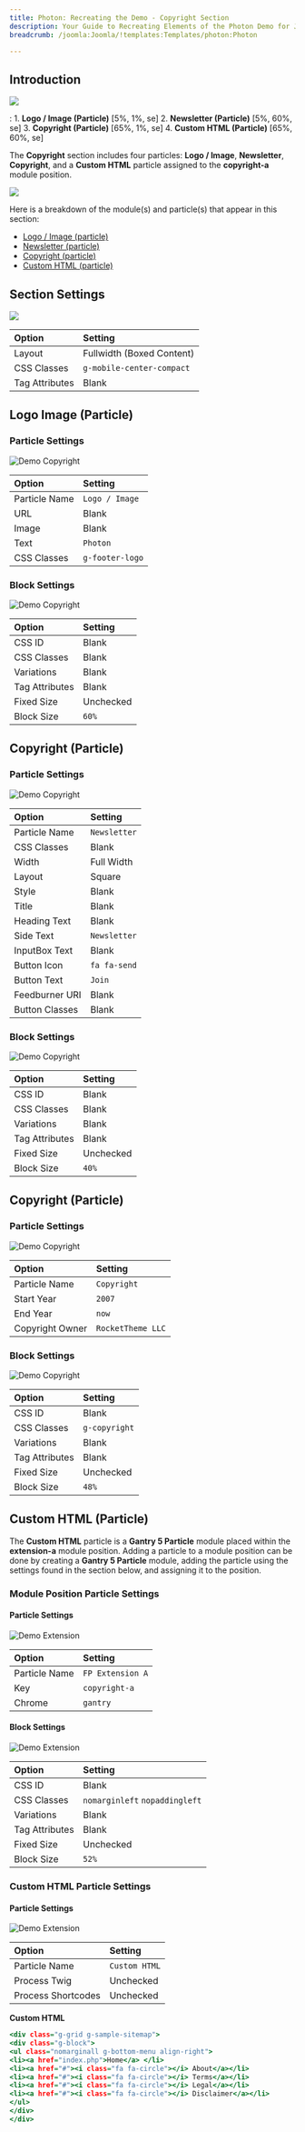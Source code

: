 ```yaml
---
title: Photon: Recreating the Demo - Copyright Section
description: Your Guide to Recreating Elements of the Photon Demo for Joomla
breadcrumb: /joomla:Joomla/!templates:Templates/photon:Photon

---
```


## Introduction

![](assets/demo_7.png)

:	1. **Logo / Image (Particle)** [5%, 1%, se]
	2. **Newsletter (Particle)** [5%, 60%, se]
	3. **Copyright (Particle)** [65%, 1%, se]
	4. **Custom HTML (Particle)** [65%, 60%, se]

The **Copyright** section includes four particles: **Logo / Image**, **Newsletter**, **Copyright**, and a **Custom HTML** particle assigned to the **copyright-a** module position.

![](assets/home_copyright.png)

Here is a breakdown of the module(s) and particle(s) that appear in this section:

* [Logo / Image (particle)](#logo-image-(particle))
* [Newsletter (particle)](#copyright-(particle))
* [Copyright (particle)](#to-top-(particle))
* [Custom HTML (particle)](#custom-html-(particle))

## Section Settings

![](assets/demo_copyright_settings.png)

| Option           | Setting                   |
| :--------------- | :----------               |
| Layout           | Fullwidth (Boxed Content) |
| CSS Classes      | `g-mobile-center-compact` |
| Tag Attributes   | Blank                     |

## Logo Image (Particle)

### Particle Settings

![Demo Copyright](demo_copyright_1.png)

| Option        | Setting         |
| :-----        | :-----          |
| Particle Name | `Logo / Image`  |
| URL           | Blank           |
| Image         | Blank           |
| Text          | `Photon`        |
| CSS Classes   | `g-footer-logo` |

### Block Settings

![Demo Copyright](demo_copyright_2.png)

| Option         | Setting   |
| :-----         | :-----    |
| CSS ID         | Blank     |
| CSS Classes    | Blank     |
| Variations     | Blank     |
| Tag Attributes | Blank     |
| Fixed Size     | Unchecked |
| Block Size     | `60%`     |

## Copyright (Particle)

### Particle Settings

![Demo Copyright](demo_copyright_3.png)

| Option         | Setting      |
| :-----         | :-----       |
| Particle Name  | `Newsletter` |
| CSS Classes    | Blank        |
| Width          | Full Width   |
| Layout         | Square       |
| Style          | Blank        |
| Title          | Blank        |
| Heading Text   | Blank        |
| Side Text      | `Newsletter` |
| InputBox Text  | Blank        |
| Button Icon    | `fa fa-send` |
| Button Text    | `Join`       |
| Feedburner URI | Blank        |
| Button Classes | Blank        |

### Block Settings

![Demo Copyright](demo_copyright_4.png)

| Option         | Setting   |
| :-----         | :-----    |
| CSS ID         | Blank     |
| CSS Classes    | Blank     |
| Variations     | Blank     |
| Tag Attributes | Blank     |
| Fixed Size     | Unchecked |
| Block Size     | `40%`     |

## Copyright (Particle)

### Particle Settings

![Demo Copyright](demo_copyright_5.png)

| Option          | Setting           |
| :-----          | :-----            |
| Particle Name   | `Copyright`       |
| Start Year      | `2007`            |
| End Year        | `now`             |
| Copyright Owner | `RocketTheme LLC` |

### Block Settings

![Demo Copyright](demo_copyright_6.png)

| Option         | Setting       |
| :-----         | :-----        |
| CSS ID         | Blank         |
| CSS Classes    | `g-copyright` |
| Variations     | Blank         |
| Tag Attributes | Blank         |
| Fixed Size     | Unchecked     |
| Block Size     | `48%`         |

## Custom HTML (Particle)

The **Custom HTML** particle is a **Gantry 5 Particle** module placed within the **extension-a** module position. Adding a particle to a module position can be done by creating a **Gantry 5 Particle** module, adding the particle using the settings found in the section below, and assigning it to the position.

### Module Position Particle Settings

#### Particle Settings

![Demo Extension](demo_copyright_7.png)

| Option        | Setting          |
| :-----        | :-----           |
| Particle Name | `FP Extension A` |
| Key           | `copyright-a`    |
| Chrome        | `gantry`         |

#### Block Settings

![Demo Extension](demo_copyright_8.png)

| Option         | Setting                        |
| :-----         | :-----                         |
| CSS ID         | Blank                          |
| CSS Classes    | `nomarginleft` `nopaddingleft` |
| Variations     | Blank                          |
| Tag Attributes | Blank                          |
| Fixed Size     | Unchecked                      |
| Block Size     | `52%`                          |

### Custom HTML Particle Settings

#### Particle Settings

![Demo Extension](demo_copyright_9.png)

| Option             | Setting       |
| :-----             | :-----        |
| Particle Name      | `Custom HTML` |
| Process Twig       | Unchecked     |
| Process Shortcodes | Unchecked     |

**Custom HTML**

~~~ .html
<div class="g-grid g-sample-sitemap">
<div class="g-block">
<ul class="nomarginall g-bottom-menu align-right">
<li><a href="index.php">Home</a> </li>
<li><a href="#"><i class="fa fa-circle"></i> About</a></li>
<li><a href="#"><i class="fa fa-circle"></i> Terms</a></li>
<li><a href="#"><i class="fa fa-circle"></i> Legal</a></li>
<li><a href="#"><i class="fa fa-circle"></i> Disclaimer</a></li>
</ul>
</div>
</div>
~~~